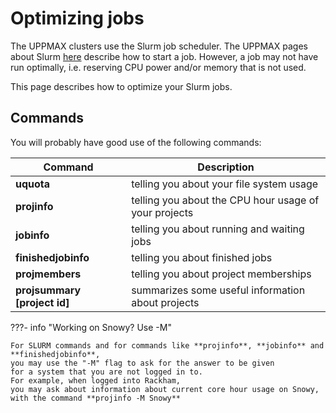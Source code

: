 # Optimizing jobs

The UPPMAX clusters use the Slurm job scheduler.
The UPPMAX pages about Slurm [here](slurm.md)
describe how to start a job.
However, a job may not have run optimally, i.e. reserving CPU power
and/or memory that is not used.

This page describes how to optimize your Slurm jobs. 

## Commands

You will probably have good use of the following commands:

Command                      |Description
-----------------------------|--------------------------------------------------------
**uquota**                   |telling you about your file system usage
**projinfo**                 |telling you about the CPU hour usage of your projects
**jobinfo**                  |telling you about running and waiting jobs
**finishedjobinfo**          |telling you about finished jobs
**projmembers**              |telling you about project memberships
**projsummary [project id]** |summarizes some useful information about projects

???- info "Working on Snowy? Use -M"

    For SLURM commands and for commands like **projinfo**, **jobinfo** and **finishedjobinfo**, 
    you may use the "-M" flag to ask for the answer to be given 
    for a system that you are not logged in to. 
    For example, when logged into Rackham, 
    you may ask about information about current core hour usage on Snowy, 
    with the command **projinfo -M Snowy**

